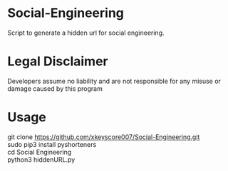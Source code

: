 # Social-Engineering
Script to generate a hidden url for social engineering.

# Legal Disclaimer
Developers assume no liability and are not responsible for any misuse or damage caused by this program

# Usage
git clone https://github.com/xkeyscore007/Social-Engineering.git  
sudo pip3 install pyshorteners  
cd Social Engineering  
python3 hiddenURL.py
